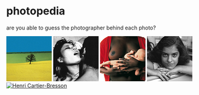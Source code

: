 # photopedia
are you able to guess the photographer behind each photo?

[![Franco Fontana](thumbs/franco-fontana-01-thumb.jpg)](fontana.html)
[![Nobuyoshi Araki](thumbs/nobuyoshi-araki-01-thumb.jpg)](araki.html)
[![Oliviero Toscani](thumbs/oliviero-toscani-02-thumb.jpg)](toscani.html)
[![Vivian Maier](thumbs/vivian-maier-01-thumb.jpg)](maier.html)
[![Henri Cartier-Bresson](thumbs/henri-cartier-bresson-03-thumb.jpg)](cartier-bresson.html)
